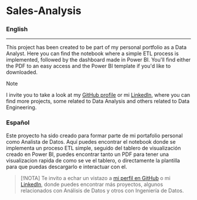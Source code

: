 # Sales-Analysis
### English
--------------------------------------------------------
This project has been created to be part of my personal portfolio as a Data Analyst. Here you can find the notebook where a simple ETL process is implemented, followed by the dashboard made in Power BI. You'll find either the PDF to an easy access and the Power BI template if you'd like to downloaded.

> [!NOTE]
> I invite you to take a look at my [GitHub profile](https://github.com/lapiceroazul4) or mi [LinkedIn](https://www.linkedin.com/in/murgueitio/), where you can find more projects, some related to Data Analysis and others related to Data Engineering.

### Español
Este proyecto ha sido creado para formar parte de mi portafolio personal como Analista de Datos. Aquí puedes encontrar el notebook donde se implementa un proceso ETL simple, seguido del tablero de visualización creado en Power BI, puedes encontrar tanto un PDF para tener una visualizacion rapida de como se ve el tablero, o directamente la plantilla para que puedas descargarlo e interactuar con el.

> [!NOTA]
> Te invito a echar un vistazo a [mi perfil en GitHub](https://github.com/tu_usuario) o mi [LinkedIn](https://www.linkedin.com/in/murgueitio/), donde puedes encontrar más proyectos, algunos relacionados con Análisis de Datos y otros con Ingeniería de Datos.